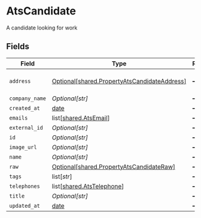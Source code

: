 # AtsCandidate

A candidate looking for work


## Fields

| Field                                                                                                  | Type                                                                                                   | Required                                                                                               | Description                                                                                            |
| ------------------------------------------------------------------------------------------------------ | ------------------------------------------------------------------------------------------------------ | ------------------------------------------------------------------------------------------------------ | ------------------------------------------------------------------------------------------------------ |
| `address`                                                                                              | [Optional[shared.PropertyAtsCandidateAddress]](undefined/models/shared/propertyatscandidateaddress.md) | :heavy_minus_sign:                                                                                     | Unified address object                                                                                 |
| `company_name`                                                                                         | *Optional[str]*                                                                                        | :heavy_minus_sign:                                                                                     | N/A                                                                                                    |
| `created_at`                                                                                           | [date](https://docs.python.org/3/library/datetime.html#date-objects)                                   | :heavy_minus_sign:                                                                                     | N/A                                                                                                    |
| `emails`                                                                                               | list[[shared.AtsEmail](undefined/models/shared/atsemail.md)]                                           | :heavy_minus_sign:                                                                                     | N/A                                                                                                    |
| `external_id`                                                                                          | *Optional[str]*                                                                                        | :heavy_minus_sign:                                                                                     | N/A                                                                                                    |
| `id`                                                                                                   | *Optional[str]*                                                                                        | :heavy_minus_sign:                                                                                     | N/A                                                                                                    |
| `image_url`                                                                                            | *Optional[str]*                                                                                        | :heavy_minus_sign:                                                                                     | N/A                                                                                                    |
| `name`                                                                                                 | *Optional[str]*                                                                                        | :heavy_minus_sign:                                                                                     | N/A                                                                                                    |
| `raw`                                                                                                  | [Optional[shared.PropertyAtsCandidateRaw]](undefined/models/shared/propertyatscandidateraw.md)         | :heavy_minus_sign:                                                                                     | N/A                                                                                                    |
| `tags`                                                                                                 | list[*str*]                                                                                            | :heavy_minus_sign:                                                                                     | N/A                                                                                                    |
| `telephones`                                                                                           | list[[shared.AtsTelephone](undefined/models/shared/atstelephone.md)]                                   | :heavy_minus_sign:                                                                                     | N/A                                                                                                    |
| `title`                                                                                                | *Optional[str]*                                                                                        | :heavy_minus_sign:                                                                                     | N/A                                                                                                    |
| `updated_at`                                                                                           | [date](https://docs.python.org/3/library/datetime.html#date-objects)                                   | :heavy_minus_sign:                                                                                     | N/A                                                                                                    |